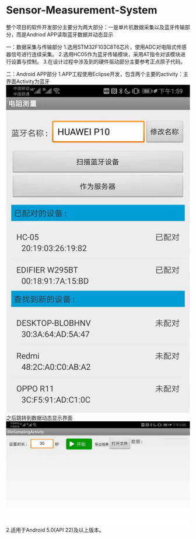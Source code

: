 # Sensor-Measurement-System

整个项目的软件开发部分主要分为两大部分：一是单片机数据采集以及蓝牙传输部分，而是Andriod APP读取蓝牙数据并动态显示

一：数据采集与传输部分
    1.选用STM32F103C8T6芯片，使用ADC对电阻式传感器信号进行连续采集。
    2.选用HC05作为蓝牙传输模块，采用AT指令对该模块进行设置与控制。
    3.在设计过程中涉及到的硬件驱动部分主要参考正点原子代码。
    
二：Android APP部分
    1.APP工程使用Eclipse开发，包含两个主要的activity：主界面Activity为蓝牙
      ![image](https://github.com/blacksmith0925/images_added/raw/master/screenshots/_20190728140437.jpg)
      之后跳转到数据动态显示界面
      ![image](https://github.com/blacksmith0925/images_added/raw/master/screenshots/14c8b88da7c528b73c7f4df34b4fc52.jpg)
    2.适用于Android 5.0(API 22)及以上版本。 
